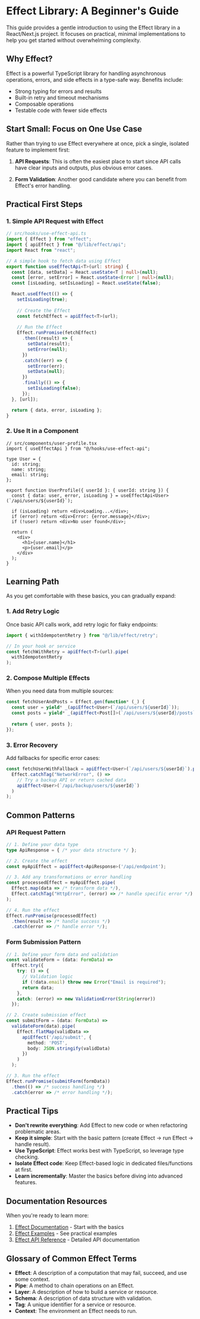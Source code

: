 # Effect Library: A Beginner's Guide

This guide provides a gentle introduction to using the Effect library in a React/Next.js project. It focuses on practical, minimal implementations to help you get started without overwhelming complexity.

## Why Effect?

Effect is a powerful TypeScript library for handling asynchronous operations, errors, and side effects in a type-safe way. Benefits include:

- Strong typing for errors and results
- Built-in retry and timeout mechanisms
- Composable operations
- Testable code with fewer side effects

## Start Small: Focus on One Use Case

Rather than trying to use Effect everywhere at once, pick a single, isolated feature to implement first:

1. **API Requests**: This is often the easiest place to start since API calls have clear inputs and outputs, plus obvious error cases.

2. **Form Validation**: Another good candidate where you can benefit from Effect's error handling.

## Practical First Steps

### 1. Simple API Request with Effect

```typescript
// src/hooks/use-effect-api.ts
import { Effect } from "effect";
import { apiEffect } from "@/lib/effect/api";
import React from "react";

// A simple hook to fetch data using Effect
export function useEffectApi<T>(url: string) {
  const [data, setData] = React.useState<T | null>(null);
  const [error, setError] = React.useState<Error | null>(null);
  const [isLoading, setIsLoading] = React.useState(false);

  React.useEffect(() => {
    setIsLoading(true);
    
    // Create the Effect
    const fetchEffect = apiEffect<T>(url);
    
    // Run the Effect
    Effect.runPromise(fetchEffect)
      .then((result) => {
        setData(result);
        setError(null);
      })
      .catch((err) => {
        setError(err);
        setData(null);
      })
      .finally(() => {
        setIsLoading(false);
      });
  }, [url]);

  return { data, error, isLoading };
}
```

### 2. Use It in a Component

```tsx
// src/components/user-profile.tsx
import { useEffectApi } from "@/hooks/use-effect-api";

type User = {
  id: string;
  name: string;
  email: string;
};

export function UserProfile({ userId }: { userId: string }) {
  const { data: user, error, isLoading } = useEffectApi<User>(`/api/users/${userId}`);

  if (isLoading) return <div>Loading...</div>;
  if (error) return <div>Error: {error.message}</div>;
  if (!user) return <div>No user found</div>;

  return (
    <div>
      <h1>{user.name}</h1>
      <p>{user.email}</p>
    </div>
  );
}
```

## Learning Path

As you get comfortable with these basics, you can gradually expand:

### 1. Add Retry Logic

Once basic API calls work, add retry logic for flaky endpoints:

```typescript
import { withIdempotentRetry } from "@/lib/effect/retry";

// In your hook or service
const fetchWithRetry = apiEffect<T>(url).pipe(
  withIdempotentRetry
);
```

### 2. Compose Multiple Effects

When you need data from multiple sources:

```typescript
const fetchUserAndPosts = Effect.gen(function* (_) {
  const user = yield* _(apiEffect<User>(`/api/users/${userId}`));
  const posts = yield* _(apiEffect<Post[]>(`/api/users/${userId}/posts`));
  
  return { user, posts };
});
```

### 3. Error Recovery

Add fallbacks for specific error cases:

```typescript
const fetchUserWithFallback = apiEffect<User>(`/api/users/${userId}`).pipe(
  Effect.catchTag("NetworkError", () => 
    // Try a backup API or return cached data
    apiEffect<User>(`/api/backup/users/${userId}`)
  )
);
```

## Common Patterns

### API Request Pattern

```typescript
// 1. Define your data type
type ApiResponse = { /* your data structure */ };

// 2. Create the effect
const myApiEffect = apiEffect<ApiResponse>('/api/endpoint');

// 3. Add any transformations or error handling
const processedEffect = myApiEffect.pipe(
  Effect.map(data => /* transform data */),
  Effect.catchTag("HttpError", (error) => /* handle specific error */)
);

// 4. Run the effect
Effect.runPromise(processedEffect)
  .then(result => /* handle success */)
  .catch(error => /* handle error */);
```

### Form Submission Pattern

```typescript
// 1. Define your form data and validation
const validateForm = (data: FormData) => 
  Effect.try({
    try: () => {
      // Validation logic
      if (!data.email) throw new Error("Email is required");
      return data;
    },
    catch: (error) => new ValidationError(String(error))
  });

// 2. Create submission effect
const submitForm = (data: FormData) => 
  validateForm(data).pipe(
    Effect.flatMap(validData => 
      apiEffect('/api/submit', {
        method: 'POST',
        body: JSON.stringify(validData)
      })
    )
  );

// 3. Run the effect
Effect.runPromise(submitForm(formData))
  .then(() => /* success handling */)
  .catch(error => /* error handling */);
```

## Practical Tips

- **Don't rewrite everything**: Add Effect to new code or when refactoring problematic areas.
- **Keep it simple**: Start with the basic pattern (create Effect → run Effect → handle result).
- **Use TypeScript**: Effect works best with TypeScript, so leverage type checking.
- **Isolate Effect code**: Keep Effect-based logic in dedicated files/functions at first.
- **Learn incrementally**: Master the basics before diving into advanced features.

## Documentation Resources

When you're ready to learn more:

1. [Effect Documentation](https://effect.website/docs/introduction) - Start with the basics
2. [Effect Examples](https://effect.website/docs/examples/introduction) - See practical examples
3. [Effect API Reference](https://effect.website/api/effect/Effect) - Detailed API documentation

## Glossary of Common Effect Terms

- **Effect**: A description of a computation that may fail, succeed, and use some context.
- **Pipe**: A method to chain operations on an Effect.
- **Layer**: A description of how to build a service or resource.
- **Schema**: A description of data structure with validation.
- **Tag**: A unique identifier for a service or resource.
- **Context**: The environment an Effect needs to run.